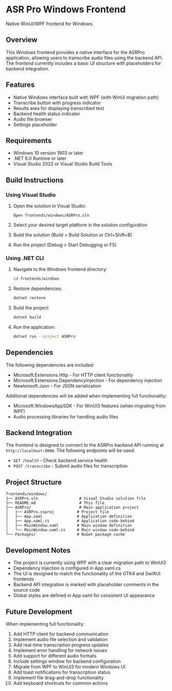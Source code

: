 # ASR Pro Windows Frontend

Native WinUI/WPF frontend for Windows.

## Overview

This Windows frontend provides a native interface for the ASRPro application, allowing users to transcribe audio files using the backend API. The frontend currently includes a basic UI structure with placeholders for backend integration.

## Features

- Native Windows interface built with WPF (with WinUI migration path)
- Transcribe button with progress indicator
- Results area for displaying transcribed text
- Backend health status indicator
- Audio file browser
- Settings placeholder

## Requirements

- Windows 10 version 1903 or later
- .NET 6.0 Runtime or later
- Visual Studio 2022 or Visual Studio Build Tools

## Build Instructions

### Using Visual Studio

1. Open the solution in Visual Studio:
   ```
   Open frontends/windows/ASRPro.sln
   ```

2. Select your desired target platform in the solution configuration
3. Build the solution (Build > Build Solution or Ctrl+Shift+B)
4. Run the project (Debug > Start Debugging or F5)

### Using .NET CLI

1. Navigate to the Windows frontend directory:
   ```bash
   cd frontends/windows
   ```

2. Restore dependencies:
   ```bash
   dotnet restore
   ```

3. Build the project:
   ```bash
   dotnet build
   ```

4. Run the application:
   ```bash
   dotnet run --project ASRPro
   ```

## Dependencies

The following dependencies are included:

- Microsoft.Extensions.Http - For HTTP client functionality
- Microsoft.Extensions.DependencyInjection - For dependency injection
- Newtonsoft.Json - For JSON serialization

Additional dependencies will be added when implementing full functionality:
- Microsoft.WindowsAppSDK - For WinUI3 features (when migrating from WPF)
- Audio processing libraries for handling audio files

## Backend Integration

The frontend is designed to connect to the ASRPro backend API running at `http://localhost:8000`. The following endpoints will be used:

- `GET /health` - Check backend service health
- `POST /transcribe` - Submit audio files for transcription

## Project Structure

```
frontends/windows/
├── ASRPro.sln                  # Visual Studio solution file
├── README.md                   # This file
├── ASRPro/                     # Main application project
│   ├── ASRPro.csproj          # Project file
│   ├── App.xaml               # Application definition
│   ├── App.xaml.cs            # Application code-behind
│   ├── MainWindow.xaml        # Main window definition
│   └── MainWindow.xaml.cs     # Main window code-behind
└── Packages/                  # NuGet package cache
```

## Development Notes

- The project is currently using WPF with a clear migration path to WinUI3
- Dependency injection is configured in App.xaml.cs
- The UI is designed to match the functionality of the GTK4 and SwiftUI frontends
- Backend API integration is marked with placeholder comments in the source code
- Global styles are defined in App.xaml for consistent UI appearance

## Future Development

When implementing full functionality:

1. Add HTTP client for backend communication
2. Implement audio file selection and validation
3. Add real-time transcription progress updates
4. Implement error handling for network issues
5. Add support for different audio formats
6. Include settings window for backend configuration
7. Migrate from WPF to WinUI3 for modern Windows UI
8. Add toast notifications for transcription status
9. Implement file drag-and-drop functionality
10. Add keyboard shortcuts for common actions